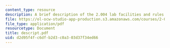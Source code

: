 ```yaml
---
content_type: resource
description: A brief description of the 2.004 lab facilities and rules.
file: https://ol-ocw-studio-app-production.s3.amazonaws.com/courses/2-004-systems-modeling-and-control-ii-fall-2007/d2d95f4fc6dfb2d3c0a303d37f34ed66_descript.pdf
file_type: application/pdf
resourcetype: Document
title: descript.pdf
uid: d2d95f4f-c6df-b2d3-c0a3-03d37f34ed66
---
```

